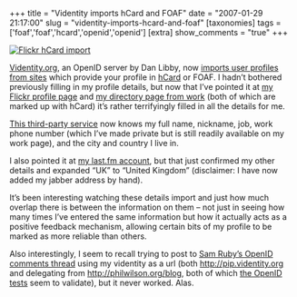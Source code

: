+++
title = "Videntity imports hCard and FOAF"
date = "2007-01-29 21:17:00"
slug = "videntity-imports-hcard-and-foaf"
[taxonomies]
tags = ['foaf','foaf','hcard','openid','openid']
[extra]
show_comments = "true"
+++

[![Flickr hCard import](http://farm1.static.flickr.com/131/373767865_2e399159f2_m.jpg)](http://www.flickr.com/photos/pip/373767865/ "Flickr hCard import")

[Videntity.org](http://videntity.org), an OpenID server by Dan Libby, now [imports user profiles from sites](http://wiki.www.videntity.org/wiki/Importing_Remote_User_Profile) which provide your profile in [hCard](http://microformats.org/wiki/hcard) or FOAF. I hadn’t bothered previously filling in my profile details, but now that I’ve pointed it at [my Flickr profile page](http://www.flickr.com/people/pip/) and [my directory page from work](http://www.bath.ac.uk/person/819130) (both of which are marked up with hCard) it’s rather terrifyingly filled in all the details for me.

[This third-party service](http://pip.videntity.org/) now knows my full name, nickname, job, work phone number (which I’ve made private but is still readily available on my work page), and the city and country I live in.

I also pointed it at [my last.fm account](http://www.last.fm/user/pipthepixie), but that just confirmed my other details and expanded “UK” to “United Kingdom” (disclaimer: I have now added my jabber address by hand).

It’s been interesting watching these details import and just how much overlap there is between the information on them – not just in seeing how many times I’ve entered the same information but how it actually acts as a positive feedback mechanism, allowing certain bits of my profile to be marked as more reliable than others.

Also interestingly, I seem to recall trying to post to [Sam Ruby’s OpenID comments thread](http://www.intertwingly.net/blog/2007/01/03/OpenID-for-non-SuperUsers) using my videntity as a url (both http://pip.videntity.org and delegating from http://philwilson.org/blog, both of which [the OpenID tests](http://www.openidenabled.com/resources/openid-test/) seem to validate), but it never worked. Alas.
